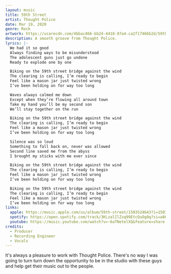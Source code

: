 ```yaml
---
layout: music
title: 59th Street
artist: Thought Police
date: Mar 19, 2020
genre: Rock
artwork: https://ucarecdn.com/4bbac466-bb24-4418-97a4-ca2f17466b2d/59th-street-artwork.jpeg
description: A smooth groove from Thought Police.
lyrics: |-
  We had it so good
  Always finding ways to be misunderstood 
  The adolescent guns just go undone
  Ready to explode one by one

  Biking on the 59th street bridge against the wind
  The clearing is calling, I’m ready to begin
  Feel like a mason jar just twisted wrong
  I’ve been holding on for way too long

  Waves always calmed me down
  Except when they’re flowing all around town
  Take my hand you’ll be my second son
  We’ll stay together on the run

  Biking on the 59th street bridge against the wind
  The clearing is calling, I’m ready to begin
  Feel like a mason jar just twisted wrong
  I’ve been holding on for way too long

  Silence was so loud 
  Something to fall back on, never was allowed
  Second line saved me from the abyss
  I brought my sticks with me ever since

  Biking on the 59th street bridge against the wind
  The clearing is calling, I’m ready to begin
  Feel like a mason jar just twisted wrong
  I’ve been holding on for way too long

  Biking on the 59th street bridge against the wind
  The clearing is calling, I’m ready to begin
  Feel like a mason jar just twisted wrong
  I’ve been holding on for way too long
links:
  apple: https://music.apple.com/us/album/59th-street/1503524643?i=1503524645
  spotify: https://open.spotify.com/track/3KLzalIlZzq99EtcQuOg8q?si=a869c6661d494bfa
  youtube: https://music.youtube.com/watch?v=-6aTNetelXQ&feature=share
credits:
  - Producer
  - Recording Engineer
  - Vocals
---
```

It's always a pleasure to work with Thought Police. There's no way I was going to turn turn down the opportunity to be in the studio with these guys and help get their music out to the people.